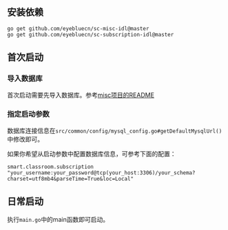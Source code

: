 
## 安装依赖
```shell
go get github.com/eyebluecn/sc-misc-idl@master
go get github.com/eyebluecn/sc-subscription-idl@master

```

## 首次启动

### 导入数据库
首次启动需要先导入数据库。参考[misc项目的README](https://github.com/eyebluecn/sc-misc)

### 指定启动参数
数据库连接信息在`src/common/config/mysql_config.go#getDefaultMysqlUrl()`中修改即可。

如果你希望从启动参数中配置数据库信息，可参考下面的配置：
```shell
smart.classroom.subscription "your_username:your_password@tcp(your_host:3306)/your_schema?charset=utf8mb4&parseTime=True&loc=Local"
```


## 日常启动
执行`main.go`中的main函数即可启动。
